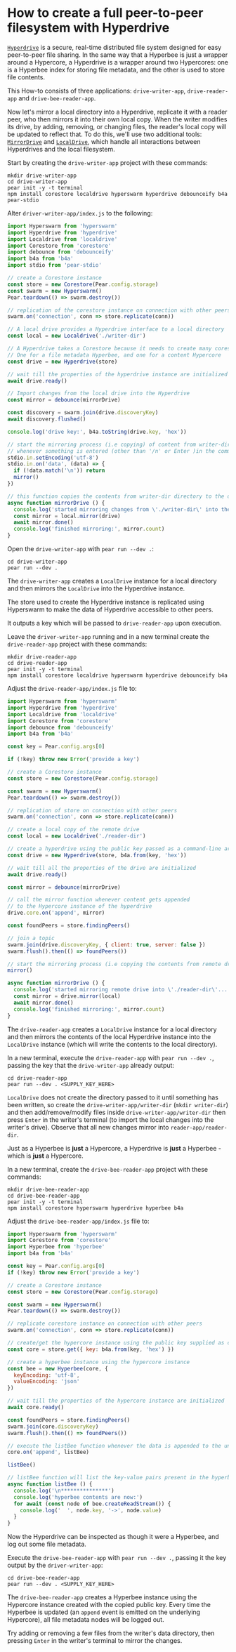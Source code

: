 # How to create a full peer-to-peer filesystem with Hyperdrive

[`Hyperdrive`](../building-blocks/hyperdrive.md) is a secure, real-time distributed file system designed for easy peer-to-peer file sharing. In the same way that a Hyperbee is just a wrapper around a Hypercore, a Hyperdrive is a wrapper around two Hypercores: one is a Hyperbee index for storing file metadata, and the other is used to store file contents.

This How-to consists of three applications: `drive-writer-app`, `drive-reader-app` and `drive-bee-reader-app`.

Now let's mirror a local directory into a Hyperdrive, replicate it with a reader peer, who then mirrors it into their own local copy. When the writer modifies its drive, by adding, removing, or changing files, the reader's local copy will be updated to reflect that. To do this, we'll use two additional tools: [`MirrorDrive`](../helpers/mirrordrive.md) and [`LocalDrive`](../helpers/localdrive.md), which handle all interactions between Hyperdrives and the local filesystem.

Start by creating the `drive-writer-app` project with these commands:

```
mkdir drive-writer-app
cd drive-writer-app
pear init -y -t terminal
npm install corestore localdrive hyperswarm hyperdrive debounceify b4a pear-stdio
```

Alter `driver-writer-app/index.js` to the following:

```javascript
import Hyperswarm from 'hyperswarm'
import Hyperdrive from 'hyperdrive'
import Localdrive from 'localdrive'
import Corestore from 'corestore'
import debounce from 'debounceify'
import b4a from 'b4a'
import stdio from 'pear-stdio'

// create a Corestore instance 
const store = new Corestore(Pear.config.storage)
const swarm = new Hyperswarm()
Pear.teardown(() => swarm.destroy())

// replication of the corestore instance on connection with other peers
swarm.on('connection', conn => store.replicate(conn))

// A local drive provides a Hyperdrive interface to a local directory
const local = new Localdrive('./writer-dir')

// A Hyperdrive takes a Corestore because it needs to create many cores
// One for a file metadata Hyperbee, and one for a content Hypercore
const drive = new Hyperdrive(store)

// wait till the properties of the hyperdrive instance are initialized
await drive.ready()

// Import changes from the local drive into the Hyperdrive
const mirror = debounce(mirrorDrive)

const discovery = swarm.join(drive.discoveryKey)
await discovery.flushed()

console.log('drive key:', b4a.toString(drive.key, 'hex'))

// start the mirroring process (i.e copying) of content from writer-dir to the drive
// whenever something is entered (other than '/n' or Enter )in the command-line
stdio.in.setEncoding('utf-8')
stdio.in.on('data', (data) => {
  if (!data.match('\n')) return
  mirror()
})

// this function copies the contents from writer-dir directory to the drive
async function mirrorDrive () {
  console.log('started mirroring changes from \'./writer-dir\' into the drive...')
  const mirror = local.mirror(drive)
  await mirror.done()
  console.log('finished mirroring:', mirror.count)
}
```

Open the `drive-writer-app` with `pear run --dev .`:

```
cd drive-writer-app
pear run --dev .
```

The `drive-writer-app` creates a `LocalDrive` instance for a local directory and then mirrors the `LocalDrive` into the Hyperdrive instance. 

The store used to create the Hyperdrive instance is replicated using Hyperswarm to make the data of Hyperdrive accessible to other peers. 

It outputs a key which will be passed to `drive-reader-app` upon execution.

Leave the `driver-writer-app` running and in a new terminal create the `drive-reader-app` project with these commands:

```
mkdir drive-reader-app
cd drive-reader-app
pear init -y -t terminal
npm install corestore localdrive hyperswarm hyperdrive debounceify b4a
```

Adjust the `drive-reader-app/index.js` file to:

```javascript
import Hyperswarm from 'hyperswarm'
import Hyperdrive from 'hyperdrive'
import Localdrive from 'localdrive'
import Corestore from 'corestore'
import debounce from 'debounceify'
import b4a from 'b4a'

const key = Pear.config.args[0]

if (!key) throw new Error('provide a key')

// create a Corestore instance
const store = new Corestore(Pear.config.storage)

const swarm = new Hyperswarm()
Pear.teardown(() => swarm.destroy())

// replication of store on connection with other peers
swarm.on('connection', conn => store.replicate(conn))

// create a local copy of the remote drive
const local = new Localdrive('./reader-dir')

// create a hyperdrive using the public key passed as a command-line argument
const drive = new Hyperdrive(store, b4a.from(key, 'hex'))

// wait till all the properties of the drive are initialized
await drive.ready()

const mirror = debounce(mirrorDrive)

// call the mirror function whenever content gets appended 
// to the Hypercore instance of the hyperdrive
drive.core.on('append', mirror)

const foundPeers = store.findingPeers()

// join a topic
swarm.join(drive.discoveryKey, { client: true, server: false })
swarm.flush().then(() => foundPeers())

// start the mirroring process (i.e copying the contents from remote drive to local dir)
mirror()

async function mirrorDrive () {
  console.log('started mirroring remote drive into \'./reader-dir\'...')
  const mirror = drive.mirror(local)
  await mirror.done()
  console.log('finished mirroring:', mirror.count)
}
```

The `drive-reader-app` creates a `LocalDrive` instance for a local directory and then mirrors the contents of the local Hyperdrive instance into the `LocalDrive` instance (which will write the contents to the local directory).

In a new terminal, execute the `drive-reader-app` with `pear run --dev .`, passing the key that the `drive-writer-app` already output:

```
cd drive-reader-app
pear run --dev . <SUPPLY_KEY_HERE>
```

`LocalDrive` does not create the directory passed to it until something has been written, so create the `drive-writer-app/writer-dir` (`mkdir writer-dir`) and then add/remove/modify files inside `drive-writer-app/writer-dir` then press `Enter` in the writer's terminal (to import the local changes into the writer's drive). Observe that all new changes mirror into `reader-app/reader-dir`.

Just as a Hyperbee is **just** a Hypercore, a Hyperdrive is **just** a Hyperbee - which is **just** a Hypercore.

In a new terminal, create the `drive-bee-reader-app` project with these commands:

```
mkdir drive-bee-reader-app
cd drive-bee-reader-app
pear init -y -t terminal
npm install corestore hyperswarm hyperdrive hyperbee b4a
```

Adjust the `drive-bee-reader-app/index.js` file to:

```javascript
import Hyperswarm from 'hyperswarm'
import Corestore from 'corestore'
import Hyperbee from 'hyperbee'
import b4a from 'b4a'

const key = Pear.config.args[0]
if (!key) throw new Error('provide a key')

// create a Corestore instance 
const store = new Corestore(Pear.config.storage)

const swarm = new Hyperswarm()
Pear.teardown(() => swarm.destroy())

// replicate corestore instance on connection with other peers
swarm.on('connection', conn => store.replicate(conn))

// create/get the hypercore instance using the public key supplied as command-line arg
const core = store.get({ key: b4a.from(key, 'hex') })

// create a hyperbee instance using the hypercore instance
const bee = new Hyperbee(core, {
  keyEncoding: 'utf-8',
  valueEncoding: 'json'
})

// wait till the properties of the hypercore instance are initialized
await core.ready()

const foundPeers = store.findingPeers()
swarm.join(core.discoveryKey)
swarm.flush().then(() => foundPeers())

// execute the listBee function whenever the data is appended to the underlying hypercore
core.on('append', listBee)

listBee()

// listBee function will list the key-value pairs present in the hyperbee instance
async function listBee () {
  console.log('\n***************')
  console.log('hyperbee contents are now:')
  for await (const node of bee.createReadStream()) {
    console.log('  ', node.key, '->', node.value)
  }
}
```

Now the Hyperdrive can be inspected as though it were a Hyperbee, and log out some file metadata.

Execute the `drive-bee-reader-app` with `pear run --dev .`, passing it the key output by the `driver-writer-app`:

```
cd drive-bee-reader-app
pear run --dev . <SUPPLY_KEY_HERE>
```

The `drive-bee-reader-app` creates a Hyperbee instance using the Hypercore instance created with the copied public key. Every time the Hyperbee is updated (an `append` event is emitted on the underlying Hypercore), all file metadata nodes will be logged out.

Try adding or removing a few files from the writer's data directory, then pressing `Enter` in the writer's terminal to mirror the changes.
